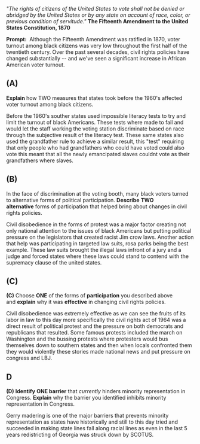 
_"The rights of citizens of the United States to vote shall not be denied or abridged by the United States or by any state on account of race, color, or previous condition of servitude."_ **The Fifteenth Amendment to the United States Constitution, 1870**

**Prompt:**  Although the Fifteenth Amendment was ratified in 1870, voter turnout among black citizens was very low throughout the first half of the twentieth century. Over the past several decades, civil rights policies have changed substantially -- and we've seen a significant increase in African American voter turnout.


## (A)
**Explain** how TWO measures that states took before the 1960's affected voter turnout among black citizens.


Before the 1960's souther states used impossible literacy tests to try and limit the turnout of black Americans. These tests where made to fail and would let the staff working the voting station discriminate based on race through the subjective result of the literacy test. These same states also used the grandfather rule to achieve a similar result, this "test" requiring that only people who had grandfathers who could have voted could also vote this meant that all the newly emancipated slaves couldnt vote as their grandfathers where slaves.


## (B)

In the face of discrimination at the voting booth, many black voters turned to alternative forms of political participation. **Describe** **TWO alternative** forms of participation that helped bring about changes in civil rights policies.


Civil disobedience in the forms of protest was a major factor creating not only national attention to the issues of black Americans but putting political pressure on the legislators that created racist Jim crow laws. Another action that help was participating in targeted law suits, rosa parks being the best example. These law suits brought the illegal laws infront of a jury and a judge and forced states where these laws could stand to contend with the supremacy clause of the united states. 


## (C)
**(C)** Choose **ONE** of the forms of **participation** you described above and **explain** why it was **effective** in changing civil rights policies.

Civil disobedience was extremely effective as we can see the fruits of its labor in law to this day more specifically the civil rights act of 1964 was a direct result of political protest and the pressure on both democrats and republicans that resulted. Some famous protests included the march on Washington and the bussing protests where protesters would bus themselves down to southern states and then when locals confronted them they would violently these stories made national news and put pressure on congress and LBJ.



## D
**(D)** **Identify** **ONE barrier** that _currently_ hinders minority representation in Congress. **Explain** why the barrier you identified inhibits minority representation in Congress.

Gerry madering is one of the major barriers that prevents minority representation as states have historically and still to this day tried and succeeded in making state lines fall along racial lines as even in the last 5 years redistricting of Georgia was struck down by SCOTUS.